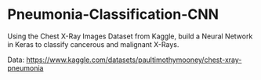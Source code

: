 # Pneumonia-Classification-CNN
Using the Chest X-Ray Images Dataset from Kaggle, build a Neural Network in Keras to classify cancerous and malignant X-Rays.

Data:
https://www.kaggle.com/datasets/paultimothymooney/chest-xray-pneumonia
